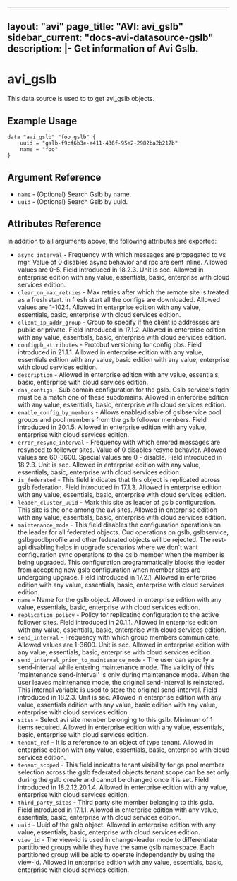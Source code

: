 <!--
    Copyright 2021 VMware, Inc.
    SPDX-License-Identifier: Mozilla Public License 2.0
-->
---
layout: "avi"
page_title: "AVI: avi_gslb"
sidebar_current: "docs-avi-datasource-gslb"
description: |-
  Get information of Avi Gslb.
---

# avi_gslb

This data source is used to to get avi_gslb objects.

## Example Usage

```hcl
data "avi_gslb" "foo_gslb" {
    uuid = "gslb-f9cf6b3e-a411-436f-95e2-2982ba2b217b"
    name = "foo"
}
```

## Argument Reference

* `name` - (Optional) Search Gslb by name.
* `uuid` - (Optional) Search Gslb by uuid.

## Attributes Reference

In addition to all arguments above, the following attributes are exported:

* `async_interval` - Frequency with which messages are propagated to vs mgr. Value of 0 disables async behavior and rpc are sent inline. Allowed values are 0-5. Field introduced in 18.2.3. Unit is sec. Allowed in enterprise edition with any value, essentials, basic, enterprise with cloud services edition.
* `clear_on_max_retries` - Max retries after which the remote site is treated as a fresh start. In fresh start all the configs are downloaded. Allowed values are 1-1024. Allowed in enterprise edition with any value, essentials, basic, enterprise with cloud services edition.
* `client_ip_addr_group` - Group to specify if the client ip addresses are public or private. Field introduced in 17.1.2. Allowed in enterprise edition with any value, essentials, basic, enterprise with cloud services edition.
* `configpb_attributes` - Protobuf versioning for config pbs. Field introduced in 21.1.1. Allowed in enterprise edition with any value, essentials edition with any value, basic edition with any value, enterprise with cloud services edition.
* `description` - Allowed in enterprise edition with any value, essentials, basic, enterprise with cloud services edition.
* `dns_configs` - Sub domain configuration for the gslb. Gslb service's fqdn must be a match one of these subdomains. Allowed in enterprise edition with any value, essentials, basic, enterprise with cloud services edition.
* `enable_config_by_members` - Allows enable/disable of gslbservice pool groups and pool members from the gslb follower members. Field introduced in 20.1.5. Allowed in enterprise edition with any value, enterprise with cloud services edition.
* `error_resync_interval` - Frequency with which errored messages are resynced to follower sites. Value of 0 disables resync behavior. Allowed values are 60-3600. Special values are 0 - disable. Field introduced in 18.2.3. Unit is sec. Allowed in enterprise edition with any value, essentials, basic, enterprise with cloud services edition.
* `is_federated` - This field indicates that this object is replicated across gslb federation. Field introduced in 17.1.3. Allowed in enterprise edition with any value, essentials, basic, enterprise with cloud services edition.
* `leader_cluster_uuid` - Mark this site as leader of gslb configuration. This site is the one among the avi sites. Allowed in enterprise edition with any value, essentials, basic, enterprise with cloud services edition.
* `maintenance_mode` - This field disables the configuration operations on the leader for all federated objects. Cud operations on gslb, gslbservice, gslbgeodbprofile and other federated objects will be rejected. The rest-api disabling helps in upgrade scenarios where we don't want configuration sync operations to the gslb member when the member is being upgraded. This configuration programmatically blocks the leader from accepting new gslb configuration when member sites are undergoing upgrade. Field introduced in 17.2.1. Allowed in enterprise edition with any value, essentials, basic, enterprise with cloud services edition.
* `name` - Name for the gslb object. Allowed in enterprise edition with any value, essentials, basic, enterprise with cloud services edition.
* `replication_policy` - Policy for replicating configuration to the active follower sites. Field introduced in 20.1.1. Allowed in enterprise edition with any value, essentials, basic, enterprise with cloud services edition.
* `send_interval` - Frequency with which group members communicate. Allowed values are 1-3600. Unit is sec. Allowed in enterprise edition with any value, essentials, basic, enterprise with cloud services edition.
* `send_interval_prior_to_maintenance_mode` - The user can specify a send-interval while entering maintenance mode. The validity of this 'maintenance send-interval' is only during maintenance mode. When the user leaves maintenance mode, the original send-interval is reinstated. This internal variable is used to store the original send-interval. Field introduced in 18.2.3. Unit is sec. Allowed in enterprise edition with any value, essentials edition with any value, basic edition with any value, enterprise with cloud services edition.
* `sites` - Select avi site member belonging to this gslb. Minimum of 1 items required. Allowed in enterprise edition with any value, essentials, basic, enterprise with cloud services edition.
* `tenant_ref` - It is a reference to an object of type tenant. Allowed in enterprise edition with any value, essentials, basic, enterprise with cloud services edition.
* `tenant_scoped` - This field indicates tenant visibility for gs pool member selection across the gslb federated objects.tenant scope can be set only during the gslb create and cannot be changed once it is set. Field introduced in 18.2.12,20.1.4. Allowed in enterprise edition with any value, enterprise with cloud services edition.
* `third_party_sites` - Third party site member belonging to this gslb. Field introduced in 17.1.1. Allowed in enterprise edition with any value, essentials, basic, enterprise with cloud services edition.
* `uuid` - Uuid of the gslb object. Allowed in enterprise edition with any value, essentials, basic, enterprise with cloud services edition.
* `view_id` - The view-id is used in change-leader mode to differentiate partitioned groups while they have the same gslb namespace. Each partitioned group will be able to operate independently by using the view-id. Allowed in enterprise edition with any value, essentials, basic, enterprise with cloud services edition.

